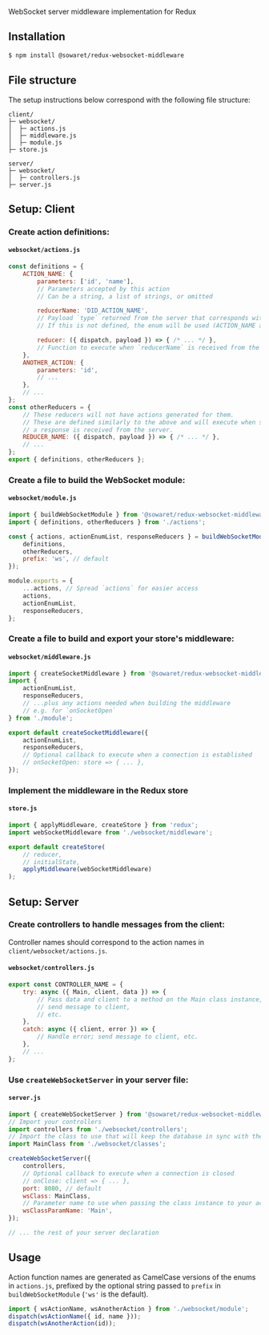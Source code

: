 WebSocket server middleware implementation for Redux


## Installation

```bash
$ npm install @sowaret/redux-websocket-middleware
```


## File structure

The setup instructions below correspond with the following file structure:
```
client/
├─ websocket/
│  ├─ actions.js
│  ├─ middleware.js
│  ├─ module.js
├─ store.js

server/
├─ websocket/
│  ├─ controllers.js
├─ server.js
```


## Setup: Client

### Create action definitions:

#### `websocket/actions.js`
```js
const definitions = {
    ACTION_NAME: {
        parameters: ['id', 'name'],
        // Parameters accepted by this action
        // Can be a string, a list of strings, or omitted

        reducerName: 'DID_ACTION_NAME',
        // Payload `type` returned from the server that corresponds with this action
        // If this is not defined, the enum will be used (ACTION_NAME above)

        reducer: ({ dispatch, payload }) => { /* ... */ },
        // Function to execute when `reducerName` is received from the server
    },
    ANOTHER_ACTION: {
        parameters: 'id',
        // ...
    },
    // ...
};
const otherReducers = {
    // These reducers will not have actions generated for them.
    // These are defined similarly to the above and will execute when such
    // a response is received from the server.
    REDUCER_NAME: ({ dispatch, payload }) => { /* ... */ },
    // ...
};
export { definitions, otherReducers };
```


### Create a file to build the WebSocket module:

#### `websocket/module.js`
```js
import { buildWebSocketModule } from '@sowaret/redux-websocket-middleware';
import { definitions, otherReducers } from './actions';

const { actions, actionEnumList, responseReducers } = buildWebSocketModule({
    definitions,
    otherReducers,
    prefix: 'ws', // default
});

module.exports = {
    ...actions, // Spread `actions` for easier access
    actions,
    actionEnumList,
    responseReducers,
};
```


### Create a file to build and export your store's middleware:

#### `websocket/middleware.js`
```js
import { createSocketMiddleware } from '@sowaret/redux-websocket-middleware';
import {
    actionEnumList,
    responseReducers,
    // ...plus any actions needed when building the middleware
    // e.g. for `onSocketOpen`
} from './module';

export default createSocketMiddleware({
    actionEnumList,
    responseReducers,
    // Optional callback to execute when a connection is established
    // onSocketOpen: store => { ... },
});
```


### Implement the middleware in the Redux store

#### `store.js`
```js
import { applyMiddleware, createStore } from 'redux';
import webSocketMiddleware from './websocket/middleware';

export default createStore(
    // reducer,
    // initialState,
    applyMiddleware(webSocketMiddleware)
);
```


## Setup: Server

### Create controllers to handle messages from the client:

Controller names should correspond to the action names in `client/websocket/actions.js`.

#### `websocket/controllers.js`
```js
export const CONTROLLER_NAME = {
    try: async ({ Main, client, data }) => {
        // Pass data and client to a method on the Main class instance,
        // send message to client,
        // etc.
    },
    catch: async ({ client, error }) => {
        // Handle error; send message to client, etc.
    },
    // ...
};
```


### Use `createWebSocketServer` in your server file:

#### `server.js`
```js
import { createWebSocketServer } from '@sowaret/redux-websocket-middleware';
// Import your controllers
import controllers from './websocket/controllers';
// Import the class to use that will keep the database in sync with the WebSocket state
import MainClass from './websocket/classes';

createWebSocketServer({
    controllers,
    // Optional callback to execute when a connection is closed
    // onClose: client => { ... },
    port: 8080, // default
    wsClass: MainClass,
    // Parameter name to use when passing the class instance to your actions
    wsClassParamName: 'Main',
});

// ... the rest of your server declaration
```


## Usage
Action function names are generated as CamelCase versions of the enums in `actions.js`, prefixed by the optional string passed to `prefix` in `buildWebSocketModule` (`'ws'` is the default).

```js
import { wsActionName, wsAnotherAction } from './websocket/module';
dispatch(wsActionName({ id, name }));
dispatch(wsAnotherAction(id));
```
